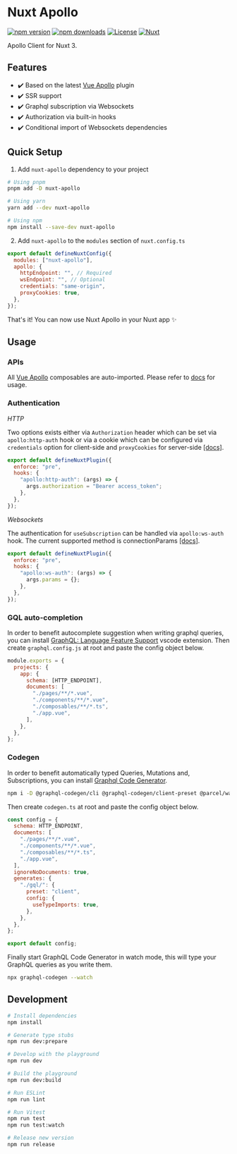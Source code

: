 # Nuxt Apollo

[![npm version][npm-version-src]][npm-version-href]
[![npm downloads][npm-downloads-src]][npm-downloads-href]
[![License][license-src]][license-href]
[![Nuxt][nuxt-src]][nuxt-href]

Apollo Client for Nuxt 3.

## Features

- ✔️ Based on the latest [Vue Apollo](https://v4.apollo.vuejs.org/) plugin
- ✔️ SSR support
- ✔️ Graphql subscription via Websockets
- ✔️ Authorization via built-in hooks
- ✔️ Conditional import of Websockets dependencies

## Quick Setup

1. Add `nuxt-apollo` dependency to your project

```bash
# Using pnpm
pnpm add -D nuxt-apollo

# Using yarn
yarn add --dev nuxt-apollo

# Using npm
npm install --save-dev nuxt-apollo
```

2. Add `nuxt-apollo` to the `modules` section of `nuxt.config.ts`

```js
export default defineNuxtConfig({
  modules: ["nuxt-apollo"],
  apollo: {
    httpEndpoint: "", // Required
    wsEndpoint: "", // Optional
    credentials: "same-origin",
    proxyCookies: true,
  },
});
```

That's it! You can now use Nuxt Apollo in your Nuxt app ✨

## Usage

### APIs

All [Vue Apollo](https://v4.apollo.vuejs.org/) composables are auto-imported. Please refer to [docs](https://v4.apollo.vuejs.org/api/use-query.html) for usage.

### Authentication

_HTTP_

Two options exists either via `Authorization` header which can be set via `apollo:http-auth` hook or via a cookie which can be configured via `credentials` option for client-side and `proxyCookies` for server-side [[docs]](https://www.apollographql.com/docs/react/networking/authentication).

```js
export default defineNuxtPlugin({
  enforce: "pre",
  hooks: {
    "apollo:http-auth": (args) => {
      args.authorization = "Bearer access_token";
    },
  },
});
```

_Websockets_

The authentication for `useSubscription` can be handled via `apollo:ws-auth` hook. The current supported method is connectionParams [[docs]](https://www.apollographql.com/docs/react/data/subscriptions/#5-authenticate-over-websocket-optional).

```js
export default defineNuxtPlugin({
  enforce: "pre",
  hooks: {
    "apollo:ws-auth": (args) => {
      args.params = {};
    },
  },
});
```

### GQL auto-completion

In order to benefit autocomplete suggestion when writing graphql queries, you can install [GraphQL: Language Feature Support](https://marketplace.visualstudio.com/items?itemName=GraphQL.vscode-graphql) vscode extension.
Then create `graphql.config.js` at root and paste the config object below.

```js
module.exports = {
  projects: {
    app: {
      schema: [HTTP_ENDPOINT],
      documents: [
        "./pages/**/*.vue",
        "./components/**/*.vue",
        "./composables/**/*.ts",
        "./app.vue",
      ],
    },
  },
};
```

### Codegen

In order to benefit automatically typed Queries, Mutations and, Subscriptions, you can install [Graphql Code Generator](https://the-guild.dev/graphql/codegen/docs/guides/react-vue).

```bash
npm i -D @graphql-codegen/cli @graphql-codegen/client-preset @parcel/watcher
```

Then create `codegen.ts` at root and paste the config object below.

```js
const config = {
  schema: HTTP_ENDPOINT,
  documents: [
    "./pages/**/*.vue",
    "./components/**/*.vue",
    "./composables/**/*.ts",
    "./app.vue",
  ],
  ignoreNoDocuments: true,
  generates: {
    "./gql/": {
      preset: "client",
      config: {
        useTypeImports: true,
      },
    },
  },
};

export default config;
```

Finally start GraphQL Code Generator in watch mode, this will type your GraphQL queries as you write them.

```bash
npx graphql-codegen --watch
```

## Development

```bash
# Install dependencies
npm install

# Generate type stubs
npm run dev:prepare

# Develop with the playground
npm run dev

# Build the playground
npm run dev:build

# Run ESLint
npm run lint

# Run Vitest
npm run test
npm run test:watch

# Release new version
npm run release
```

<!-- Badges -->

[npm-version-src]: https://img.shields.io/npm/v/nuxt-apollo/latest.svg?style=flat&colorA=18181B&colorB=28CF8D
[npm-version-href]: https://npmjs.com/package/nuxt-apollo
[npm-downloads-src]: https://img.shields.io/npm/dt/nuxt-apollo.svg?style=flat&colorA=18181B&colorB=28CF8D
[npm-downloads-href]: https://npmjs.com/package/nuxt-apollo
[license-src]: https://img.shields.io/npm/l/nuxt-apollo.svg?style=flat&colorA=18181B&colorB=28CF8D
[license-href]: https://npmjs.com/package/nuxt-apollo
[nuxt-src]: https://img.shields.io/badge/Nuxt-18181B?logo=nuxt.js
[nuxt-href]: https://nuxt.com
